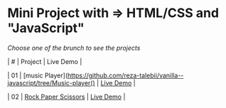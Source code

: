 # Mini Project with => HTML/CSS and "JavaScript"

_Choose one of the brunch to see the projects_

| # | Project | Live Demo |

<!-- | :-: | ------------------------------------------------------------------------------------------------------------------------- | --------------------------------------------------------------------------------- | -->

| 01 | [music Player](https://github.com/reza-talebii/vanilla--javascript/tree/Music-player() | [Live Demo](-) |

<!-- | 03 | [Music player](https://github.com/reza-talebii/vanilla--javascript/tree/Tab-project) | [Live Demo](-) | -->
<!-- | 04 | [ Todo list ](https://github.com/reza-talebii/vanilla--javascript/tree/Tab-project) | [Live Demo](-) | -->
<!-- | 03 | [ Hangman ](https://github.com/reza-talebii/vanilla--javascript/tree/Tab-project) | [Live Demo](-) | -->

| 02 | [Rock Paper Scissors](https://github.com/reza-talebii/vanilla--javascript/tree/Rock-Paper-Scissors) | [Live Demo](-) |

<!-- | 05 | [ Tic Tac Toe](https://github.com/reza-talebii/vanilla--javascript/tree/Tab-project) | [Live Demo](-) | -->
<!-- | 06 | [ Weather App](https://github.com/reza-talebii/vanilla--javascript/tree/Tab-project) | [Live Demo](-) | -->
<!-- | 07 | [Recipe App](https://github.com/reza-talebii/vanilla--javascript/tree/Tab-project) | [Live Demo](-) | -->
